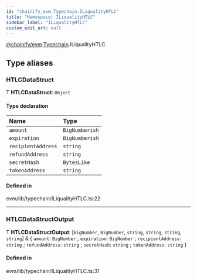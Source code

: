 ```yaml
---
id: "chainify_evm.Typechain.ILiqualityHTLC"
title: "Namespace: ILiqualityHTLC"
sidebar_label: "ILiqualityHTLC"
custom_edit_url: null
---
```


[@chainify/evm](../modules/chainify_evm.md).[Typechain](chainify_evm.Typechain.md).ILiqualityHTLC

## Type aliases

### HTLCDataStruct

Ƭ **HTLCDataStruct**: `Object`

#### Type declaration

| Name | Type |
| :------ | :------ |
| `amount` | `BigNumberish` |
| `expiration` | `BigNumberish` |
| `recipientAddress` | `string` |
| `refundAddress` | `string` |
| `secretHash` | `BytesLike` |
| `tokenAddress` | `string` |

#### Defined in

evm/lib/typechain/ILiqualityHTLC.ts:22

___

### HTLCDataStructOutput

Ƭ **HTLCDataStructOutput**: [`BigNumber`, `BigNumber`, `string`, `string`, `string`, `string`] & { `amount`: `BigNumber` ; `expiration`: `BigNumber` ; `recipientAddress`: `string` ; `refundAddress`: `string` ; `secretHash`: `string` ; `tokenAddress`: `string`  }

#### Defined in

evm/lib/typechain/ILiqualityHTLC.ts:31
